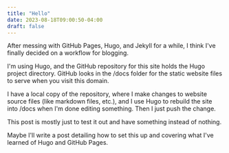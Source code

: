 ```yaml
---
title: "Hello"
date: 2023-08-18T09:00:50-04:00
draft: false
---
```

After messing with GitHub Pages, Hugo, and Jekyll for a while, I think I've finally decided on a workflow for blogging.

I'm using Hugo, and the GitHub repository for this site holds the Hugo project directory. GitHub looks in the /docs folder for the static website files to serve when you visit this domain. 

I have a local copy of the repository, where I make changes to website source files (like markdown files, etc.), and I use Hugo to rebuild the site into /docs when I'm done editing something. Then I just push the change.

This post is mostly just to test it out and have something instead of nothing.

Maybe I'll write a post detailing how to set this up and covering what I've learned of Hugo and GitHub Pages. 